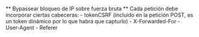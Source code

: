 ** Bypassear bloqueo de IP sobre fuerza bruta **
Cada petición debe incorporar ciertas cabeceras:
	- tokenCSRF (incluido en la petición POST, es un token dinámico por lo que habrá que capturlo)
	- X-Forwarded-For
	- User-Agent
	- Referer
	
	
